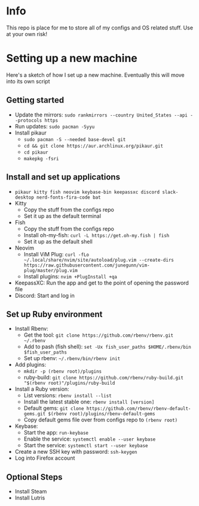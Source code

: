 # Info
This repo is place for me to store all of my configs and OS related stuff. Use at your own risk!

# Setting up a new machine
Here's a sketch of how I set up a new machine. Eventually this will move into its own script

## Getting started
* Update the mirrors: `sudo rankmirrors --country United_States --api --protocols https`
* Run updates: `sudo pacman -Syyu`
* Install pikaur
  * `sudo pacman -S --needed base-devel git`
  * `cd && git clone https://aur.archlinux.org/pikaur.git`
  * `cd pikaur`
  * `makepkg -fsri`

## Install and set up applications
* `pikaur kitty fish neovim keybase-bin keepassxc discord slack-desktop nerd-fonts-fira-code bat`
* Kitty
  * Copy the stuff from the configs repo
  * Set it up as the default terminal
* Fish
  * Copy the stuff from the configs repo
  * Install oh-my-fish: `curl -L https://get.oh-my.fish | fish`
  * Set it up as the default shell
* Neovim
  * Install ViM Plug: `curl -fLo ~/.local/share/nvim/site/autoload/plug.vim --create-dirs https://raw.githubusercontent.com/junegunn/vim-plug/master/plug.vim`
  * Install plugins: `nvim +PlugInstall +qa`
* KeepassXC: Run the app and get to the point of opening the password file
* Discord: Start and log in

## Set up Ruby environment
* Install Rbenv:
  * Get the tool: `git clone https://github.com/rbenv/rbenv.git ~/.rbenv`
  * Add to pash (fish shell): `set -Ux fish_user_paths $HOME/.rbenv/bin $fish_user_paths`
  * Set up rbenv: `~/.rbenv/bin/rbenv init`
* Add plugins:
  * `mkdir -p (rbenv root)/plugins`
  * ruby-build: `git clone https://github.com/rbenv/ruby-build.git "$(rbenv root)"/plugins/ruby-build`
* Install a Ruby version:
  * List versions: `rbenv install --list`
  * Install the latest stable one: `rbenv install [version]`
  * Default gems: `git clone https://github.com/rbenv/rbenv-default-gems.git $(rbenv root)/plugins/rbenv-default-gems`
  * Copy default gems file over from configs repo to `(rbenv root)`
* Keybase:
  * Start the app: `run-keybase`
  * Enable the service: `systemctl enable --user keybase`
  * Start the service: `systemctl start --user keybase`
* Create a new SSH key with password: `ssh-keygen`
* Log into Firefox account

## Optional Steps
* Install Steam
* Install Lutris
